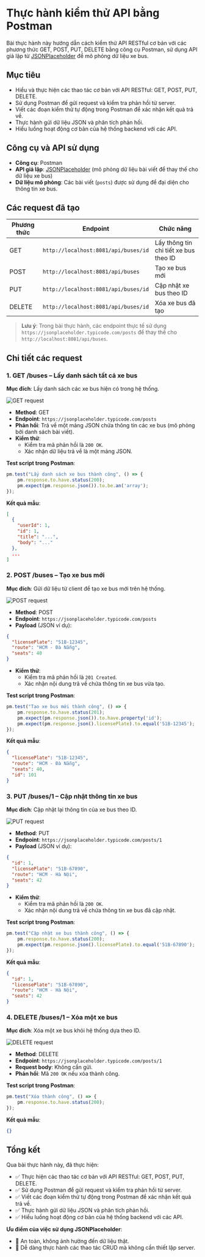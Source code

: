 # Thực hành kiểm thử API bằng Postman

Bài thực hành này hướng dẫn cách kiểm thử API RESTful cơ bản với các phương thức GET, POST, PUT, DELETE bằng công cụ Postman, sử dụng API giả lập từ [JSONPlaceholder](https://jsonplaceholder.typicode.com) để mô phỏng dữ liệu xe bus.

## Mục tiêu
- Hiểu và thực hiện các thao tác cơ bản với API RESTful: GET, POST, PUT, DELETE.
- Sử dụng Postman để gửi request và kiểm tra phản hồi từ server.
- Viết các đoạn kiểm thử tự động trong Postman để xác nhận kết quả trả về.
- Thực hành gửi dữ liệu JSON và phân tích phản hồi.
- Hiểu luồng hoạt động cơ bản của hệ thống backend với các API.

## Công cụ và API sử dụng
- **Công cụ**: Postman
- **API giả lập**: [JSONPlaceholder](https://jsonplaceholder.typicode.com) (mô phỏng dữ liệu bài viết để thay thế cho dữ liệu xe bus)
- **Dữ liệu mô phỏng**: Các bài viết (`posts`) được sử dụng để đại diện cho thông tin xe bus.

## Các request đã tạo
| Phương thức | Endpoint | Chức năng |
|-------------|----------|-----------|
| GET | `http://localhost:8081/api/buses/id` | Lấy thông tin chi tiết xe bus theo ID |
| POST | `http://localhost:8081/api/buses` | Tạo xe bus mới |
| PUT | `http://localhost:8081/api/buses/id` | Cập nhật xe bus theo ID |
| DELETE | `http://localhost:8081/api/buses/id` | Xóa xe bus đã tạo |

> **Lưu ý**: Trong bài thực hành, các endpoint thực tế sử dụng `https://jsonplaceholder.typicode.com/posts` để thay thế cho `http://localhost:8081/api/buses`.

## Chi tiết các request

### 1. GET /buses – Lấy danh sách tất cả xe bus
**Mục đích**: Lấy danh sách các xe bus hiện có trong hệ thống.

![GET request](./image/get-posts.png)

- **Method**: GET
- **Endpoint**: `https://jsonplaceholder.typicode.com/posts`
- **Phản hồi**: Trả về một mảng JSON chứa thông tin các xe bus (mô phỏng bởi danh sách bài viết).
- **Kiểm thử**:
  - Kiểm tra mã phản hồi là `200 OK`.
  - Xác nhận dữ liệu trả về là một mảng JSON.

**Test script trong Postman**:
```javascript
pm.test("Lấy danh sách xe bus thành công", () => {
    pm.response.to.have.status(200);
    pm.expect(pm.response.json()).to.be.an('array');
});
```

**Kết quả mẫu**:
```json
[
  {
    "userId": 1,
    "id": 1,
    "title": "...",
    "body": "..."
  },
  ...
]
```

### 2. POST /buses – Tạo xe bus mới
**Mục đích**: Gửi dữ liệu từ client để tạo xe bus mới trên hệ thống.

![POST request](./image/create-post.png)

- **Method**: POST
- **Endpoint**: `https://jsonplaceholder.typicode.com/posts`
- **Payload** (JSON ví dụ):
```json
{
  "licensePlate": "51B-12345",
  "route": "HCM - Đà Nẵng",
  "seats": 40
}
```
- **Kiểm thử**:
  - Kiểm tra mã phản hồi là `201 Created`.
  - Xác nhận nội dung trả về chứa thông tin xe bus vừa tạo.

**Test script trong Postman**:
```javascript
pm.test("Tạo xe bus mới thành công", () => {
    pm.response.to.have.status(201);
    pm.expect(pm.response.json()).to.have.property('id');
    pm.expect(pm.response.json().licensePlate).to.equal('51B-12345');
});
```

**Kết quả mẫu**:
```json
{
  "licensePlate": "51B-12345",
  "route": "HCM - Đà Nẵng",
  "seats": 40,
  "id": 101
}
```

### 3. PUT /buses/1 – Cập nhật thông tin xe bus
**Mục đích**: Cập nhật lại thông tin của xe bus theo ID.

![PUT request](./image/update-post.png)

- **Method**: PUT
- **Endpoint**: `https://jsonplaceholder.typicode.com/posts/1`
- **Payload** (JSON ví dụ):
```json
{
  "id": 1,
  "licensePlate": "51B-67890",
  "route": "HCM - Hà Nội",
  "seats": 42
}
```
- **Kiểm thử**:
  - Kiểm tra mã phản hồi là `200 OK`.
  - Xác nhận nội dung trả về chứa thông tin xe bus đã cập nhật.

**Test script trong Postman**:
```javascript
pm.test("Cập nhật xe bus thành công", () => {
    pm.response.to.have.status(200);
    pm.expect(pm.response.json().licensePlate).to.equal('51B-67890');
});
```

**Kết quả mẫu**:
```json
{
  "id": 1,
  "licensePlate": "51B-67890",
  "route": "HCM - Hà Nội",
  "seats": 42
}
```

### 4. DELETE /buses/1 – Xóa một xe bus
**Mục đích**: Xóa một xe bus khỏi hệ thống dựa theo ID.

![DELETE request](./image/delete-post.png)

- **Method**: DELETE
- **Endpoint**: `https://jsonplaceholder.typicode.com/posts/1`
- **Request body**: Không cần gửi.
- **Phản hồi**: Mã `200 OK` nếu xóa thành công.

**Test script trong Postman**:
```javascript
pm.test("Xóa thành công", () => {
    pm.response.to.have.status(200);
});
```

**Kết quả mẫu**:
```json
{}
```

## Tổng kết
Qua bài thực hành này, đã thực hiện:
- ✅ Thực hiện các thao tác cơ bản với API RESTful: GET, POST, PUT, DELETE.
- ✅ Sử dụng Postman để gửi request và kiểm tra phản hồi từ server.
- ✅ Viết các đoạn kiểm thử tự động trong Postman để xác nhận kết quả trả về.
- ✅ Thực hành gửi dữ liệu JSON và phân tích phản hồi.
- ✅ Hiểu luồng hoạt động cơ bản của hệ thống backend với các API.

**Ưu điểm của việc sử dụng JSONPlaceholder**:
- 🚀 An toàn, không ảnh hưởng đến dữ liệu thật.
- 🚀 Dễ dàng thực hành các thao tác CRUD mà không cần thiết lập server.
